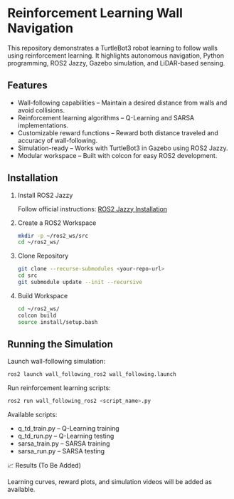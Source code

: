 # Reinforcement Learning Wall Navigation
This repository demonstrates a TurtleBot3 robot learning to follow walls using reinforcement learning. It highlights autonomous navigation, Python programming, ROS2 Jazzy, Gazebo simulation, and LiDAR-based sensing.

## Features
* Wall-following capabilities – Maintain a desired distance from walls and avoid collisions.
* Reinforcement learning algorithms – Q-Learning and SARSA implementations.
* Customizable reward functions – Reward both distance traveled and accuracy of wall-following.
* Simulation-ready – Works with TurtleBot3 in Gazebo using ROS2 Jazzy.
* Modular workspace – Built with colcon for easy ROS2 development.

## Installation
1. Install ROS2 Jazzy

    Follow official instructions: [ROS2 Jazzy Installation](https://docs.ros.org/en/jazzy/Installation.html#)

2. Create a ROS2 Workspace
    ```bash
    mkdir -p ~/ros2_ws/src
    cd ~/ros2_ws/
    ```

3. Clone Repository
    ```bash
    git clone --recurse-submodules <your-repo-url>
    cd src
    git submodule update --init --recursive
    ```

4. Build Workspace
    ```bash
    cd ~/ros2_ws/
    colcon build
    source install/setup.bash
    ```

## Running the Simulation

Launch wall-following simulation:
```bash
ros2 launch wall_following_ros2 wall_following.launch
```

Run reinforcement learning scripts:
```bash
ros2 run wall_following_ros2 <script_name>.py
```

Available scripts:
* q_td_train.py – Q-Learning training
* q_td_run.py – Q-Learning testing
* sarsa_train.py – SARSA training
* sarsa_run.py – SARSA testing

📈 Results (To Be Added)

Learning curves, reward plots, and simulation videos will be added as available.